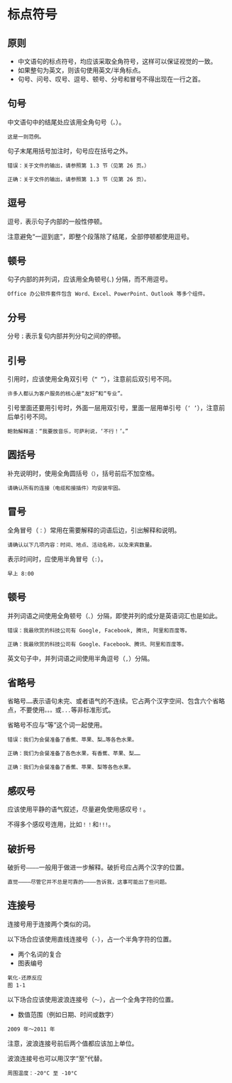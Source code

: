 # 标点符号

## 原则

- 中文语句的标点符号，均应该采取全角符号，这样可以保证视觉的一致。
- 如果整句为英文，则该句使用英文/半角标点。
- 句号、问号、叹号、逗号、顿号、分号和冒号不得出现在一行之首。

## 句号

中文语句中的结尾处应该用全角句号（`。`）。

```
这是一则范例。
```

句子末尾用括号加注时，句号应在括号之外。

```
错误：关于文件的输出，请参照第 1.3 节（见第 26 页。）

正确：关于文件的输出，请参照第 1.3 节（见第 26 页）。
```

## 逗号

逗号`，`表示句子内部的一般性停顿。

注意避免“一逗到底”，即整个段落除了结尾，全部停顿都使用逗号。

## 顿号

句子内部的并列词，应该用全角顿号(`、`) 分隔，而不用逗号。

```
Office 办公软件套件包含 Word、Excel、PowerPoint、Outlook 等多个组件。
```

## 分号

分号`；`表示复句内部并列分句之间的停顿。

## 引号

引用时，应该使用全角双引号（`“ ”`），注意前后双引号不同。

```
许多人都认为客户服务的核心是“友好”和“专业”。
```

引号里面还要用引号时，外面一层用双引号，里面一层用单引号（`‘ ’`），注意前后单引号不同。

```
鲍勃解释道：“我要放音乐，可萨利说，‘不行！’。”
```

## 圆括号

补充说明时，使用全角圆括号`（）`，括号前后不加空格。

```
请确认所有的连接（电缆和接插件）均安装牢固。
```

## 冒号

全角冒号（`：`）常用在需要解释的词语后边，引出解释和说明。

```
请确认以下几项内容：时间、地点、活动名称，以及来宾数量。
```

表示时间时，应使用半角冒号（`:`）。

```
早上 8:00
```

## 顿号

并列词语之间使用全角顿号（`、`）分隔，即使并列的成分是英语词汇也是如此。

```
错误：我最欣赏的科技公司有 Google, Facebook, 腾讯, 阿里和百度等。

正确：我最欣赏的科技公司有 Google、Facebook、腾讯、阿里和百度等。
```

英文句子中，并列词语之间使用半角逗号（`,`）分隔。

## 省略号

省略号`……`表示语句未完、或者语气的不连续。它占两个汉字空间、包含六个省略点，不要使用`。。。`或`...`等非标准形式。

省略号不应与“等”这个词一起使用。

```
错误：我们为会餐准备了香蕉、苹果、梨…等各色水果。

正确：我们为会餐准备了各色水果，有香蕉、苹果、梨……

正确：我们为会餐准备了香蕉、苹果、梨等各色水果。
```

## 感叹号

应该使用平静的语气叙述，尽量避免使用感叹号`！`。

不得多个感叹号连用，比如`！！`和`!!!`。

## 破折号

破折号`————`一般用于做进一步解释。破折号应占两个汉字的位置。

```
直觉————尽管它并不总是可靠的————告诉我，这事可能出了些问题。
```

## 连接号

连接号用于连接两个类似的词。

以下场合应该使用直线连接号（`-`），占一个半角字符的位置。

- 两个名词的复合
- 图表编号

```
氧化-还原反应
图 1-1
```

以下场合应该使用波浪连接号（`～`），占一个全角字符的位置。

- 数值范围（例如日期、时间或数字）

```
2009 年～2011 年
```

注意，波浪连接号前后两个值都应该加上单位。

波浪连接号也可以用汉字“至”代替。

```
周围温度：-20°C 至 -10°C
```

